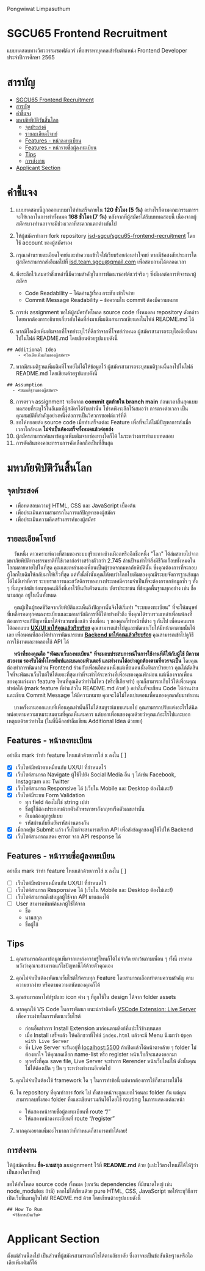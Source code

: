 Pongwiwat Limpasuthum

# SGCU65 Frontend Recruitment

แบบทดสอบทางวิศวกรรมซอฟต์แวร์ เพื่อสรรหาบุคคลเข้ารับตำแหน่ง Frontend Developer ประจำปีการศึกษา 2565

# สารบัญ

- [SGCU65 Frontend Recruitment](#sgcu65-frontend-recruitment)
- [สารบัญ](#สารบัญ)
- [คำชี้แจง](#คำชี้แจง)
- [มหาภัยพิบัติวันสิ้นโลก](#มหาภัยพิบัติวันสิ้นโลก)
  - [จุดประสงค์](#จุดประสงค์)
  - [รายละเอียดโจทย์](#รายละเอียดโจทย์)
  - [Features - หน้าลงทะเบียน](#features---หน้าลงทะเบียน)
  - [Features - หน้ารายชื่อผู้ลงทะเบียน](#features---หน้ารายชื่อผู้ลงทะเบียน)
  - [Tips](#tips)
  - [การส่งงาน](#การส่งงาน)
- [Applicant Section](#applicant-section)

# คำชี้แจง

1. แบบทดสอบนี้ถูกออกแบบมาให้ทำเสร็จภายใน **120 ชั่วโมง (5 วัน)** อย่างไรก็ตามคณะกรรมการฯ จะให้เวลาในการทำทั้งหมด **168 ชั่วโมง (7 วัน)** หลังจากที่ผู้สมัครได้รับบททดสอบนี้ เนื่องจากผู้สมัครบางท่านอาจจะมีช่วงเวลาที่สะดวกแตกต่างกันไป
2. ให้ผู้สมัครทำการ fork repository [isd-sgcu/sgcu65-frontend-recruitment](https://github.com/isd-sgcu/sgcu65-frontend-recruitment) โดยใช้ account ของผู้สมัครเอง
3. กรุณาอ่านรายละเอียดโจทย์และทำความเข้าใจให้เรียบร้อยก่อนทำโจทย์ หากมีข้อสงสัยประการใดผู้สมัครสามารถส่งอีเมลไปที่ isd.team.sgcu@gmail.com เพื่อสอบถามได้ตลอดเวลา
4. พึงระลึกไว้เสมอว่าสิ่งเหล่านี้มีความสำคัญในการพัฒนาซอฟต์แวร์จริง ๆ ซึ่งมีผลต่อการพิจารณาผู้สมัคร

   - Code Readability – โค้ดอ่านรู้เรื่อง กระชับ เข้าใจง่าย
   - Commit Message Readability – ข้อความใน commit ต้องมีความหมาย

5. การส่ง assignment ขอให้ผู้สมัครอัพโหลด source code ทั้งหมดลง repository ดังกล่าว โดยหากต้องการอธิบายเกี่ยวกับโค้ดที่ส่งมาเพิ่มเติมสามารถเขียนลงในไฟล์ README.md ได้
6. หากมีไอเดียเพิ่มเติมจากที่โจทย์ระบุไว้ที่ดีกว่าจากที่โจทย์กำหนด ผู้สมัครสามารถระบุไอเดียนั้นลงไปในไฟล์ README.md โดยเขียนด้วยรูปแบบดังนี้

```
## Additional Idea
    - <ไอเดียเพิ่มเติมของผู้สมัคร>
```

7. หากมีสมมติฐานเพิ่มเติมที่โจทย์ไม่ได้ให้ข้อมูลไว้ ผู้สมัครสามารถระบุสมมติฐานนั้นลงไปในไฟล์ README.md โดยเขียนด้วยรูปแบบดังนี้

```
## Assumption
  - <สมมติฐานของผู้สมัคร>
```

8. การตรวจ assignment จะยึดจาก **commit สุดท้ายใน branch main** ก่อนเวลาสิ้นสุดแบบทดสอบที่ระบุไว้ในอีเมลที่ผู้สมัครได้รับเท่านั้น โปรดพึงระลึกไว้เสมอว่า การตรงต่อเวลา เป็นคุณสมบัติที่สำคัญอย่างหนึ่งต่อการเป็นวิศวกรซอฟต์แวร์ที่ดี
9. ขอให้ทยอยส่ง source code เมื่อทำเสร็จแต่ละ Feature เพื่อที่จะได้ไม่มีปัญหาการส่งเมื่อเวลาใกล้หมด **ไม่จำเป็นต้องเสร็จทั้งหมดแล้วค่อยส่ง**
10. ผู้สมัครสามารถค้นหาข้อมูลเพิ่มเติมจากช่องทางใดก็ได้ ในระหว่างการทำแบบทดสอบ
11. การตัดสินของคณะกรรมการคัดเลือกถือเป็นที่สิ้นสุด

# มหาภัยพิบัติวันสิ้นโลก

## จุดประสงค์

- เพื่อทดสอบความรู้ HTML, CSS และ JavaScript เบื้องต้น
- เพื่อประเมินความสามารถในการแก้ปัญหาของผู้สมัคร
- เพื่อประเมินความคิดสร้างสรรค์ของผู้สมัคร

## รายละเอียดโจทย์

&emsp; วันหนึ่ง ดาวเคราะห์ดวงที่สามของระบบสุริยะทางช้างเผือกหรืออีกชื่อหนึ่ง "โลก" ได้ล่มสลายไปจากมหาภัยพิบัติทางธรรมชาติที่ใช้เวลาก่อร่างสร้างตัวกว่า 2.745 ล้านปีจนทำให้สิ่งมีชีวิตเกือบทั้งหมดในโลกมลายหายไปในที่สุด คุณและเหล่าผองเพื่อนเป็นผู้รอดจากมหาภัยพิบัตินั้น ซึ่งคุณต้องการที่จะกอบกู้โลกใบเดิมให้กลับมาให้เร็วที่สุด แต่ทั้งนี้ทั้งนั้นคุณได้พบว่าโลกใบเดิมของคุณมีระบบจัดการฐานข้อมูลได้ไม่ดีเท่าที่ควร ระบบราชการและสวัสดิการของบางประเทศมีความจำเป็นที่จะต้องกรอกข้อมูลซ้ำ ๆ ทั้ง ๆ ที่มนุษย์สมัยก่อนทุกคนมีสิ่งที่เอาไว้ยืนยันตัวตนเช่น บัตรประชาชน ที่ข้อมูลพื้นฐานทุกอย่าง เช่น ชื่อ นามสกุล อยู่ในนั้นทั้งหมด

&emsp; คุณผู้เป็นผู้รอดชีวิตจากภัยพิบัติและเห็นถึงปัญหานั้นจึงได้เริ่มทำ "ระบบลงทะเบียน" ที่จะให้มนุษย์ที่เหลือรอดทุกคนลงทะเบียนและมอบสวัสดิการที่ดีให้อย่างทั่วถึง ซึ่งคุณได้รวบรวมเหล่าเพื่อนพ้องที่ต้องการจะแก้ปัญหานี้มาได้จำนวนหนึ่งแล้ว ซึ่งเพื่อน ๆ ของคุณก็ทำหน้าที่ต่าง ๆ กันไป เพื่อนคนแรกได้ออกแบบ **[UX/UI มาให้คุณแล้วเรียบร้อย](https://www.figma.com/file/P4zQF5c5xfEITvO4Ojcfox/ISD65-Frontend-Recruitment?node-id=0%3A1)** คุณสามารถเข้าไปดูและพัฒนาเว็บให้มีหน้าตาตามนั้นได้เลย เพื่อนคนที่สองได้ทำการพัฒนาระบบ **[Backend มาให้คุณแล้วเรียบร้อย](http://isd-test.cucheck.in/)** คุณสามารถเข้าไปดูวิธีการใช้งานและทดลองใช้ API ได้

&emsp; **หน้าที่ของคุณคือ "พัฒนาเว็บลงทะเบียน" ที่จะมอบประสบการณ์ในการใช้งานที่ดีให้กับผู้ใช้ มีความสวยงาม รองรับได้ทั้งโทรศัพท์และบนคอมพิวเตอร์ และทำงานได้อย่างถูกต้องตามที่ควรจะเป็น** โดยคุณต้องทำการพัฒนาส่วน Frontend ร่วมกับเพื่อนอีกคนหนึ่งแต่เพื่อนคนนั้นดันลาป่วยยาว คุณได้ตัดสินใจที่จะพัฒนาเว็บไซต์ให้ได้เยอะที่สุดเท่าที่จะทำได้ระหว่างที่เพื่อนของคุณพักผ่อน แต่เนื่องจากเพื่อนของคุณเก่งมาก feature ไหนที่คุณคิดว่าทำไม่ไหว (หรือขี้เกียจทำ) คุณก็สามารถเก็บไว้ให้เพื่อนคุณทำต่อได้ (mark feature ที่ทำแล้วใน README.md ด้วย! ) อย่าลืมที่จะเขียน Code ให้อ่านง่าย และเขียน Commit Message ให้มีความหมาย คุณจะได้ไม่โดนบ่นตอนเพื่อนของคุณกลับมาทำงาน

&emsp; บางครั้งงานออกแบบที่เพื่อนคุณทำนั้นก็ไม่ได้สมบูรณ์แบบเสมอไป คุณสามารถปรับแต่งอะไรได้นิดหน่อยตามความเหมาะสมตามที่คุณเห็นสมควร แต่บอกเพื่อนของคุณด้วยว่าคุณแก้อะไรไปและบอกเหตุผลด้วยว่าทำไม (ในที่นี้คืออย่าลืมเขียน Additional Idea ด้วยยย)

## Features - หน้าลงทะเบียน

อย่าลืม mark ว่าทำ feature ไหนแล้วด้วยการใส่ x ลงใน [ ]

- [x] เว็บไซต์มีหน้าตาเหมือนกับ UX/UI ที่กำหนดไว้
- [x] เว็บไซต์สามารถ Navigate ผู้ใช้ไปยัง Social Media อื่น ๆ ได้เช่น Facebook, Instagram และ Twitter
- [x] เว็บไซต์สามารถ Responsive ได้ (เว็บใน Mobile และ Desktop ต้องไม่เละ!)
- [x] เว็บไซต์มีระบบ Form Validation
  - ทุก field ต้องไม่ใช่ string เปล่า
  - ชื่อผู้ใช้ต้องประกอบด้วยตัวอักษรภาษาอังกฤษหรือตัวเลขเท่านั้น
  - อีเมลต้องถูกรูปแบบ
  - รหัสผ่านกับยืนยันรหัสผ่านตรงกัน
- [x] เมื่อกดปุ่ม Submit แล้ว เว็บไซต์จะสามารถเรียก API เพื่อส่งข้อมูลของผู้ใช้ไปให้ Backend
- [x] เว็บไซต์สามารถแสดง error จาก API response ได้

## Features - หน้ารายชื่อผู้ลงทะเบียน

อย่าลืม mark ว่าทำ feature ไหนแล้วด้วยการใส่ x ลงใน [ ]

- [ ] เว็บไซต์มีหน้าตาเหมือนกับ UX/UI ที่กำหนดไว้
- [ ] เว็บไซต์สามารถ Responsive ได้ (เว็บใน Mobile และ Desktop ต้องไม่เละ!)
- [ ] เว็บไซต์สามารถดึงข้อมูลผู้ใช้จาก API มาแสดงได้
- [ ] User สามารถพิมพ์ค้นหาผู้ใช้ได้จาก
  - ชื่อ
  - นามสกุล
  - ชื่อผู้ใช้

## Tips

1. คุณสามารถค้นหาข้อมูลเพิ่มจากแหล่งความรู้ไหนก็ได้ไม่จำกัด ยกเว้นถามเพื่อน ๆ ทั้งนี้ เราคาดหวังว่าคุณจะสามารถแก้ไขปัญหานี้ได้ด้วยตัวคุณเอง
2. คุณไม่จำเป็นต้องพัฒนาเว็บไซต์ให้ครบทุก Feature โดยสามารถเลือกทำตามความสำคัญ ตามความยากง่าย หรือตามความถนัดของคุณก็ได้
3. คุณสามารถหาไฟล์รูปและ icon ต่าง ๆ ที่ถูกใช้ใน design ได้จาก folder assets
4. หากคุณใช้ VS Code ในการพัฒนา แนะนำว่าติดตั้ง [VSCode Extension: Live Server](https://marketplace.visualstudio.com/items?itemName=ritwickdey.LiveServer) เพื่อความง่ายในการพัฒนาเว็บไซต์

   - ก่อนอื่นทำการ Install Extension มาก่อนตามลิงก์ที่แปะไว้ข้างบนเลย
   - เมื่อ Install เสร็จแล้ว ให้คลิกขวาที่ไฟล์ `index.html` แล้วจะมี Menu นึงมาว่า `Open with Live Server`
   - ซึ่ง Live Server จะรันอยู่ที่ [localhost:5500](http://localhost:5500) ถ้าเปิดแล้วได้หน้าตาคล้าย ๆ folder ไม่ต้องตกใจ ให้คุณกดเลือก name-list หรือ register หน้าเว็บก็จะแสดงออกมา
   - ทุกครั้งที่คุณ save file, Live Server จะทำการ Rerender หน้าเว็บใหม่ให้ ดังนั้นคุณไม่ได้ต้องเปิด ๆ ปิด ๆ ระหว่างทำงานอีกต่อไป

5. คุณไม่จำเป็นต้องใช้ framework ใด ๆ ในการทำข้อนี้ แต่หากต้องการใช้ก็สามารถใช้ได้
6. ใน repository ที่คุณทำการ fork ไป ทั้งสองหน้าจะถูกแยกไว้คนละ folder กัน แต่คุณสามารถลบทั้งสอง folder ทิ้งและเขียนรวมกันได้โดยใช้ routing ในการแสดงแต่ละหน้า

   - ให้แสดงหน้ารายชื่อผู้ลงทะเบียนที่ route “/”
   - ให้แสดงหน้าลงทะเบียนที่ route “/register”

7. หากคุณอยากเพิ่มอะไรมากกว่าที่กำหนดก็สามารถทำได้เลย!

## การส่งงาน

ให้ผู้สมัครเขียน **ชื่อ-นามสกุล** assignment ไว้ที่ **README.md** ด้วย (แปะไว้ตรงไหนก็ได้ให้รู้ว่าเป็นของใครก็พอ)

ขอให้อัพโหลด source code ทั้งหมด (ยกเว้น dependencies ที่มีขนาดใหญ่ เช่น node_modules ถ้ามี) หากไม่ได้เขียนด้วย pure HTML, CSS, JavaScript ขอให้ระบุวิธีการเปิดเว็บขึ้นมาดูในไฟล์ README.md ด้วย โดยเขียนด้วยรูปแบบดังนี้

```
## How To Run
  <วิธีการเปิดเว็บ>
```

# Applicant Section

ตั้งแต่ส่วนนี้ลงไป เป็นส่วนที่ผู้สมัครสามารถแก้ไขได้ตามอัธยาศัย ซึ่งอาจจะเป็นข้อสันนิษฐานหรือไอเดียเพิ่มเติมก็ได้
